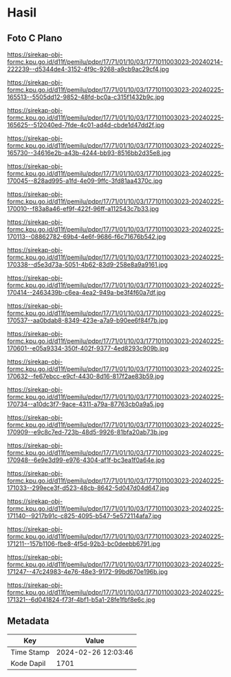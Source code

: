 # Hasil

## Foto C Plano

https://sirekap-obj-formc.kpu.go.id/d11f/pemilu/pdpr/17/71/01/10/03/1771011003023-20240214-222239--d5344de4-3152-4f9c-9268-a9cb9ac29cf4.jpg

https://sirekap-obj-formc.kpu.go.id/d11f/pemilu/pdpr/17/71/01/10/03/1771011003023-20240225-165513--5505dd12-9852-48fd-bc0a-c315f1432b9c.jpg

https://sirekap-obj-formc.kpu.go.id/d11f/pemilu/pdpr/17/71/01/10/03/1771011003023-20240225-165625--512040ed-7fde-4c01-ad4d-cbde1d47dd2f.jpg

https://sirekap-obj-formc.kpu.go.id/d11f/pemilu/pdpr/17/71/01/10/03/1771011003023-20240225-165730--34616e2b-a43b-4244-bb93-8516bb2d35e8.jpg

https://sirekap-obj-formc.kpu.go.id/d11f/pemilu/pdpr/17/71/01/10/03/1771011003023-20240225-170045--828ad995-a1fd-4e09-9ffc-3fd81aa4370c.jpg

https://sirekap-obj-formc.kpu.go.id/d11f/pemilu/pdpr/17/71/01/10/03/1771011003023-20240225-170010--f83a8a46-ef9f-422f-96ff-a112543c7b33.jpg

https://sirekap-obj-formc.kpu.go.id/d11f/pemilu/pdpr/17/71/01/10/03/1771011003023-20240225-170113--08862782-69b4-4e6f-9686-f6c71676b542.jpg

https://sirekap-obj-formc.kpu.go.id/d11f/pemilu/pdpr/17/71/01/10/03/1771011003023-20240225-170338--d5e3d73a-5051-4b62-83d9-258e8a9a9161.jpg

https://sirekap-obj-formc.kpu.go.id/d11f/pemilu/pdpr/17/71/01/10/03/1771011003023-20240225-170414--2463439b-c6ea-4ea2-949a-be3f4f60a7df.jpg

https://sirekap-obj-formc.kpu.go.id/d11f/pemilu/pdpr/17/71/01/10/03/1771011003023-20240225-170537--aa0bdab8-8349-423e-a7a9-b90ee6f84f7b.jpg

https://sirekap-obj-formc.kpu.go.id/d11f/pemilu/pdpr/17/71/01/10/03/1771011003023-20240225-170601--e05a9334-350f-402f-9377-4ed8293c909b.jpg

https://sirekap-obj-formc.kpu.go.id/d11f/pemilu/pdpr/17/71/01/10/03/1771011003023-20240225-170632--fe67ebcc-e9cf-4430-8d16-817f2ae83b59.jpg

https://sirekap-obj-formc.kpu.go.id/d11f/pemilu/pdpr/17/71/01/10/03/1771011003023-20240225-170734--a10dc3f7-9ace-4311-a79a-87763cb0a9a5.jpg

https://sirekap-obj-formc.kpu.go.id/d11f/pemilu/pdpr/17/71/01/10/03/1771011003023-20240225-170909--e9c8c7ed-723b-48d5-9926-81bfa20ab73b.jpg

https://sirekap-obj-formc.kpu.go.id/d11f/pemilu/pdpr/17/71/01/10/03/1771011003023-20240225-170948--6e9e3d99-e976-4304-af1f-bc3ea1f0a64e.jpg

https://sirekap-obj-formc.kpu.go.id/d11f/pemilu/pdpr/17/71/01/10/03/1771011003023-20240225-171033--299ece3f-d523-48cb-8642-5d047d04d647.jpg

https://sirekap-obj-formc.kpu.go.id/d11f/pemilu/pdpr/17/71/01/10/03/1771011003023-20240225-171140--9217b91c-c825-4095-b547-5e572114afa7.jpg

https://sirekap-obj-formc.kpu.go.id/d11f/pemilu/pdpr/17/71/01/10/03/1771011003023-20240225-171211--157b1106-fbe8-4f5d-92b3-bc0deebb6791.jpg

https://sirekap-obj-formc.kpu.go.id/d11f/pemilu/pdpr/17/71/01/10/03/1771011003023-20240225-171247--47c24983-4e76-48e3-9172-99bd670e196b.jpg

https://sirekap-obj-formc.kpu.go.id/d11f/pemilu/pdpr/17/71/01/10/03/1771011003023-20240225-171321--6d041824-f73f-4bf1-b5a1-28fe1fbf8e6c.jpg


## Metadata

| Key        | Value               |
| ---------- | ------------------- |
| Time Stamp | 2024-02-26 12:03:46 |
| Kode Dapil | 1701                |




